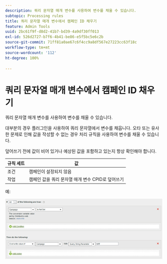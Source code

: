 ```yaml
---
description: 쿼리 문자열 매개 변수를 사용하여 변수를 채울 수 있습니다.
subtopic: Processing rules
title: 쿼리 문자열 매개 변수에서 캠페인 ID 채우기
feature: Admin Tools
uuid: 2bc61f9f-d8d2-41b7-bd39-4a9df30ff013
exl-id: 526d2727-b7f6-4b41-be86-e5f5bc5e6c2b
source-git-commit: 71ff81a0ae67c6f4cc9a8df567e27223cc63f18c
workflow-type: tm+mt
source-wordcount: '112'
ht-degree: 100%

---
```


# 쿼리 문자열 매개 변수에서 캠페인 ID 채우기

쿼리 문자열 매개 변수를 사용하여 변수를 채울 수 있습니다.

대부분의 경우 플러그인을 사용하여 쿼리 문자열에서 변수를 채웁니다. 오타 또는 유사한 문제로 인해 값을 작성할 수 없는 경우 처리 규칙을 사용하여 변수를 채울 수 있습니다.

덮어쓰기 전에 값이 비어 있거나 예상된 값을 포함하고 있는지 항상 확인해야 합니다.

| 규칙 세트 | 값 |
|---|---|
| 조건 | 캠페인이 설정되지 않음 |
| 작업 | 캠페인 값을 쿼리 문자열 매개 변수 CPID로 덮어쓰기 |

예:

![](assets/set-campaign-conditionally.png)
